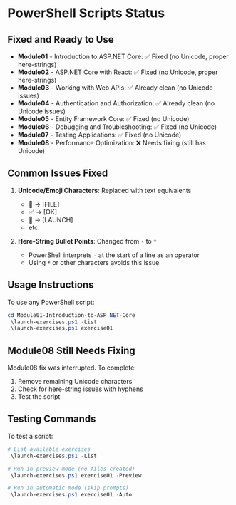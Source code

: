# PowerShell Scripts Status

## Fixed and Ready to Use
- **Module01** - Introduction to ASP.NET Core: ✅ Fixed (no Unicode, proper here-strings)
- **Module02** - ASP.NET Core with React: ✅ Fixed (no Unicode, proper here-strings)
- **Module03** - Working with Web APIs: ✅ Already clean (no Unicode issues)
- **Module04** - Authentication and Authorization: ✅ Already clean (no Unicode issues)
- **Module05** - Entity Framework Core: ✅ Fixed (no Unicode)
- **Module06** - Debugging and Troubleshooting: ✅ Fixed (no Unicode)
- **Module07** - Testing Applications: ✅ Fixed (no Unicode)
- **Module08** - Performance Optimization: ❌ Needs fixing (still has Unicode)

## Common Issues Fixed
1. **Unicode/Emoji Characters**: Replaced with text equivalents
   - 📄 → [FILE]
   - ✅ → [OK]
   - 🚀 → [LAUNCH]
   - etc.

2. **Here-String Bullet Points**: Changed from `-` to `*`
   - PowerShell interprets `-` at the start of a line as an operator
   - Using `*` or other characters avoids this issue

## Usage Instructions
To use any PowerShell script:
```powershell
cd Module01-Introduction-to-ASP.NET-Core
.\launch-exercises.ps1 -List
.\launch-exercises.ps1 exercise01
```

## Module08 Still Needs Fixing
Module08 fix was interrupted. To complete:
1. Remove remaining Unicode characters
2. Check for here-string issues with hyphens
3. Test the script

## Testing Commands
To test a script:
```powershell
# List available exercises
.\launch-exercises.ps1 -List

# Run in preview mode (no files created)
.\launch-exercises.ps1 exercise01 -Preview

# Run in automatic mode (skip prompts)
.\launch-exercises.ps1 exercise01 -Auto
```